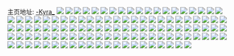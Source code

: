 主页地址: [-Kyra_](https://weibo.com/u/5641643685) 
![](https://wx4.sinaimg.cn/mw2000/0069NLeZly1h7bt0uf6vfj32c0340hdx.jpg) 
![](https://wx4.sinaimg.cn/mw2000/0069NLeZly1h7bt13kibhj32c0340kjl.jpg) 
![](https://wx4.sinaimg.cn/mw2000/0069NLeZly1h7bt1onqr5j32c0340b2d.jpg) 
![](https://wx4.sinaimg.cn/mw2000/0069NLeZly1h7bt1p90b9j30qo0m774n.jpg) 
![](https://wx4.sinaimg.cn/mw2000/0069NLeZly1h68qwv3fngj30u00xsdwx.jpg) 
![](https://wx4.sinaimg.cn/mw2000/0069NLeZly1h68qx11lilj30u00vgmyw.jpg) 
![](https://wx4.sinaimg.cn/mw2000/0069NLeZly1h65hjxd544j31s035s1kx.jpg) 
![](https://wx4.sinaimg.cn/mw2000/0069NLeZly1h65hjyy0z0j315o224qle.jpg) 
![](https://wx4.sinaimg.cn/mw2000/0069NLeZly1h5acm04cwij32c0340npd.jpg) 
![](https://wx4.sinaimg.cn/mw2000/0069NLeZly1h4mqr3byraj30ow0x7tjb.jpg) 
![](https://wx4.sinaimg.cn/mw2000/0069NLeZly1h3n56wfxiaj31sg2dsu0x.jpg) 
![](https://wx4.sinaimg.cn/mw2000/0069NLeZly1h3n56zb70lj31sg2dsu0x.jpg) 
![](https://wx4.sinaimg.cn/mw2000/0069NLeZly1h2ypxezm3aj30ku112dl8.jpg) 
![](https://wx4.sinaimg.cn/mw2000/0069NLeZly1h1vi0vt2hxj30u0140wjw.jpg) 
![](https://wx4.sinaimg.cn/mw2000/0069NLeZly1h1vi0w67zsj30u013yjxb.jpg) 
![](https://wx4.sinaimg.cn/mw2000/0069NLeZly1h0d93vz59hj30ku11279f.jpg) 
![](https://wx4.sinaimg.cn/mw2000/0069NLeZly1h0d93xm5uqj30ku112gqw.jpg) 
![](https://wx4.sinaimg.cn/mw2000/0069NLeZly1h0d93wborsj30ku112jwj.jpg) 
![](https://wx4.sinaimg.cn/mw2000/0069NLeZly1h0d9z8t933j30ku112jup.jpg) 
![](https://wx4.sinaimg.cn/mw2000/0069NLeZly1h0d93x0oubj30ku112dit.jpg) 
![](https://wx4.sinaimg.cn/mw2000/0069NLeZly1h0i0m4by0tj30ku1120wn.jpg) 
![](https://wx4.sinaimg.cn/mw2000/0069NLeZly1h00ic510v0j30ku112dls.jpg) 
![](https://wx4.sinaimg.cn/mw2000/0069NLeZly1h00icc55kuj30ku112wu4.jpg) 
![](https://wx4.sinaimg.cn/mw2000/0069NLeZly1gydmb8ltm5j30im0x3n46.jpg) 
![](https://wx4.sinaimg.cn/mw2000/0069NLeZly1gydmb8zgv5j30ku112q94.jpg) 
![](https://wx4.sinaimg.cn/mw2000/0069NLeZly1gydmb99yjjj30ku1127b2.jpg) 
![](https://wx4.sinaimg.cn/mw2000/0069NLeZly1gydmb9lx57j30ku1127bc.jpg) 
![](https://wx4.sinaimg.cn/mw2000/0069NLeZly1gxbhnbodr1j31sg1sghc4.jpg) 
![](https://wx4.sinaimg.cn/mw2000/0069NLeZly1gxbhndxk6sj31sg1sg1kx.jpg) 
![](https://wx4.sinaimg.cn/mw2000/0069NLeZly1gxbhncojibj31sg1sghaj.jpg) 
![](https://wx4.sinaimg.cn/mw2000/0069NLeZly1gx1rdbb3iij30ku112gs4.jpg) 
![](https://wx4.sinaimg.cn/mw2000/0069NLeZly1gx1rdawq64j30ku112jxt.jpg) 
![](https://wx4.sinaimg.cn/mw2000/0069NLeZly1gwynqn2x67j31sg2dsb29.jpg) 
![](https://wx4.sinaimg.cn/mw2000/0069NLeZly1gwynqosublj31sg2dshdt.jpg) 
![](https://wx4.sinaimg.cn/mw2000/0069NLeZly1gvw0rbivm8j30vh1jz15z.jpg) 
![](https://wx4.sinaimg.cn/mw2000/0069NLeZly1gvqu6tjux1j60ku112tde02.jpg) 
![](https://wx4.sinaimg.cn/mw2000/0069NLeZly1gvqu6ul81hj60ku112jw002.jpg) 
![](https://wx4.sinaimg.cn/mw2000/0069NLeZly1gvqu6tu0h1j30ku112dkr.jpg) 
![](https://wx4.sinaimg.cn/mw2000/0069NLeZly1gvqu6ut6syj60ku112n1z02.jpg) 
![](https://wx4.sinaimg.cn/mw2000/0069NLeZly1gvqu7oge20j30ku112jwv.jpg) 
![](https://wx4.sinaimg.cn/mw2000/0069NLeZly1gvqu6tbujuj60ku112gqg02.jpg) 
![](https://wx4.sinaimg.cn/mw2000/0069NLeZly1gvm9ycrl0lj60ku1120x502.jpg) 
![](https://wx4.sinaimg.cn/mw2000/0069NLeZly1gvm9ychrg2j60ku112got02.jpg) 
![](https://wx4.sinaimg.cn/mw2000/0069NLeZly1gvm9yfarvlj62by2ruu0y02.jpg) 
![](https://wx4.sinaimg.cn/mw2000/0069NLeZly1gvm9yh4ma6j62c0340e8102.jpg) 
![](https://wx4.sinaimg.cn/mw2000/0069NLeZly1gvm9yizvaxj62c0340e8102.jpg) 
![](https://wx4.sinaimg.cn/mw2000/0069NLeZly1gvm9ykdcnpj60ku112gql02.jpg) 
![](https://wx4.sinaimg.cn/mw2000/0069NLeZly1gvm9ykzuqaj60wh11976q02.jpg) 
![](https://wx4.sinaimg.cn/mw2000/0069NLeZly1gvm9ykmk8wj618g0rcdjv02.jpg) 
![](https://wx4.sinaimg.cn/mw2000/0069NLeZly1gvm9ymht11j62c03401ky02.jpg) 
![](https://wx4.sinaimg.cn/mw2000/0069NLeZly1gut1w1h72uj60ku11245w02.jpg) 
![](https://wx4.sinaimg.cn/mw2000/0069NLeZly1gut1vxdgtuj63402c0kjl02.jpg) 
![](https://wx4.sinaimg.cn/mw2000/0069NLeZly1gut1w02py8j62c0340kjl02.jpg) 
![](https://wx4.sinaimg.cn/mw2000/0069NLeZly1gut1vuvlxfj63402c0e8102.jpg) 
![](https://wx4.sinaimg.cn/mw2000/0069NLeZly1gus5b4kj98j60ku112q7z02.jpg) 
![](https://wx4.sinaimg.cn/mw2000/0069NLeZly1gus5b51a23j30ku112tdo.jpg) 
![](https://wx4.sinaimg.cn/mw2000/0069NLeZly1gus5b3z0p1j60ku112jw002.jpg) 
![](https://wx4.sinaimg.cn/mw2000/0069NLeZly1gus5b5f3njj60ku112jvz02.jpg) 
![](https://wx4.sinaimg.cn/mw2000/0069NLeZly1gus5b5nz6pj60ku112dm902.jpg) 
![](https://wx4.sinaimg.cn/mw2000/0069NLeZly1gus5ba92kkj60ku1120x102.jpg) 
![](https://wx4.sinaimg.cn/mw2000/0069NLeZly1gubwe1xaypj30u0140wm7.jpg) 
![](https://wx4.sinaimg.cn/mw2000/0069NLeZly1gubwe29f6dj60ku112jvd02.jpg) 
![](https://wx4.sinaimg.cn/mw2000/0069NLeZly1gubwe2w35hj60u0140dn202.jpg) 
![](https://wx4.sinaimg.cn/mw2000/0069NLeZly1gubwe42kfkj60u01404ai02.jpg) 
![](https://wx4.sinaimg.cn/mw2000/0069NLeZly1gubwe51l02j60u0140qbu02.jpg) 
![](https://wx4.sinaimg.cn/mw2000/0069NLeZly1gubwe4m7jbj60u0140ams02.jpg) 
![](https://wx4.sinaimg.cn/mw2000/0069NLeZly1gubwe5ketqj60u014012l02.jpg) 
![](https://wx4.sinaimg.cn/mw2000/0069NLeZly1gubwe3krs3j60u0140wmi02.jpg) 
![](https://wx4.sinaimg.cn/mw2000/0069NLeZly1gubwe5x94aj60ku1120v902.jpg) 
![](https://wx4.sinaimg.cn/mw2000/0069NLeZly1gt1qnvyeuvj30ku112k0e.jpg) 
![](https://wx4.sinaimg.cn/mw2000/0069NLeZly1gt1qnvg5ogj30ku112n8u.jpg) 
![](https://wx4.sinaimg.cn/mw2000/0069NLeZly1gt1qnu89k5j30jl0yu7bu.jpg) 
![](https://wx4.sinaimg.cn/mw2000/0069NLeZly1gst0nnaurmj30ku112dhi.jpg) 
![](https://wx4.sinaimg.cn/mw2000/0069NLeZly1gst0nnqoosj30ku112jwr.jpg) 
![](https://wx4.sinaimg.cn/mw2000/0069NLeZly1gst0no4gtjj30ku112aek.jpg) 
![](https://wx4.sinaimg.cn/mw2000/0069NLeZly1gst0np6sunj3261261hdt.jpg) 
![](https://wx4.sinaimg.cn/mw2000/0069NLeZly1gst0orw82ij32c0340npd.jpg) 
![](https://wx4.sinaimg.cn/mw2000/0069NLeZly1gst0or0021j30ku112afg.jpg) 
![](https://wx4.sinaimg.cn/mw2000/0069NLeZly1gs1t5wzwulj30ku112gt5.jpg) 
![](https://wx4.sinaimg.cn/mw2000/0069NLeZly1gs1t0ydofej30ku1121ge.jpg) 
![](https://wx4.sinaimg.cn/mw2000/0069NLeZly1gs1t0zpgyej30ku112q6z.jpg) 
![](https://wx4.sinaimg.cn/mw2000/0069NLeZly1gs1t0z773tj30u00u0teh.jpg) 
![](https://wx4.sinaimg.cn/mw2000/0069NLeZly1gs1t0wahm8j30ku112e42.jpg) 
![](https://wx4.sinaimg.cn/mw2000/0069NLeZly1gs1t0yr6lbj30u00u0dlu.jpg) 
![](https://wx4.sinaimg.cn/mw2000/0069NLeZly1gs1t0wug9wj30u01h9aiw.jpg) 
![](https://wx4.sinaimg.cn/mw2000/0069NLeZly1gs1t4na0esj30u0140q6f.jpg) 
![](https://wx4.sinaimg.cn/mw2000/0069NLeZly1gs1t4mwa0nj30ku1120w1.jpg) 
![](https://wx4.sinaimg.cn/mw2000/0069NLeZly1gs1t5whft6j30ku112tdc.jpg) 
![](https://wx4.sinaimg.cn/mw2000/0069NLeZly1gqo64ciabyj32c02c0hay.jpg) 
![](https://wx4.sinaimg.cn/mw2000/0069NLeZly1gqo64iltoqj33402c01kx.jpg) 
![](https://wx4.sinaimg.cn/mw2000/0069NLeZly1gqo64gu7muj32c0340npd.jpg) 
![](https://wx4.sinaimg.cn/mw2000/0069NLeZly1gqo64ebvdsj32c02c01kx.jpg) 
![](https://wx4.sinaimg.cn/mw2000/0069NLeZly1gqo64kc958j32c0340dm2.jpg) 
![](https://wx4.sinaimg.cn/mw2000/0069NLeZly1gqo64lyx7qj33402c0avg.jpg) 
![](https://wx4.sinaimg.cn/mw2000/0069NLeZly1gpm1kem83hj30ku112te7.jpg) 
![](https://wx4.sinaimg.cn/mw2000/0069NLeZly1gpm1key81fj30ku112dle.jpg) 
![](https://wx4.sinaimg.cn/mw2000/0069NLeZly1gpm1kfbr02j30ku11244o.jpg) 
![](https://wx4.sinaimg.cn/mw2000/0069NLeZly1gpm1keb48wj30ku112wk2.jpg) 
![](https://wx4.sinaimg.cn/mw2000/0069NLeZly1gpm1kip2pnj31e01ry164.jpg) 
![](https://wx4.sinaimg.cn/mw2000/0069NLeZly1gpm1kga0pmj31du1seh1h.jpg) 
![](https://wx4.sinaimg.cn/mw2000/0069NLeZly1gpm1lm0nzpj31cv1smx2l.jpg) 
![](https://wx4.sinaimg.cn/mw2000/0069NLeZly1gpm1kn1a4tj321g1nz4qq.jpg) 
![](https://wx4.sinaimg.cn/mw2000/0069NLeZly1gpm1lksto7j31e82owdul.jpg) 
![](https://wx4.sinaimg.cn/mw2000/0069NLeZly1gpciafwhlkj30ku112ahu.jpg) 
![](https://wx4.sinaimg.cn/mw2000/0069NLeZly1gpciakguvij30ku112e84.jpg) 
![](https://wx4.sinaimg.cn/mw2000/0069NLeZly1gpcial143uj30ku11246a.jpg) 
![](https://wx4.sinaimg.cn/mw2000/0069NLeZly1gpciafm3cfj30ku1127a6.jpg) 
![](https://wx4.sinaimg.cn/mw2000/0069NLeZly1gpcialg0cej31120kudnn.jpg) 
![](https://wx4.sinaimg.cn/mw2000/0069NLeZly1gpcialq9jtj30ku112afz.jpg) 
![](https://wx4.sinaimg.cn/mw2000/0069NLeZgy1glm6rlhtzvj321i21ihdt.jpg) 
![](https://wx4.sinaimg.cn/mw2000/0069NLeZgy1glm6ro4mk0j32801o0x6p.jpg) 
![](https://wx4.sinaimg.cn/mw2000/0069NLeZgy1glm6rpheajj321a28i1kx.jpg) 
![](https://wx4.sinaimg.cn/mw2000/0069NLeZgy1glm6rsxj2hj33402c0qv6.jpg) 
![](https://wx4.sinaimg.cn/mw2000/0069NLeZgy1glm6rwrqd9j33402c07wh.jpg) 
![](https://wx4.sinaimg.cn/mw2000/0069NLeZgy1glm6ryo2jaj31401hcqnj.jpg) 
